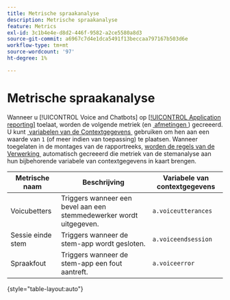 ```yaml
---
title: Metrische spraakanalyse
description: Metrische spraakanalyse
feature: Metrics
exl-id: 3c1b4e4e-d8d2-446f-9582-a2ce5580a8d3
source-git-commit: a6967c7d4e1dca5491f13beccaa797167b503d6e
workflow-type: tm+mt
source-wordcount: '97'
ht-degree: 1%

---
```


# Metrische spraakanalyse

Wanneer u [!UICONTROL Voice and Chatbots] op [[!UICONTROL Application reporting]](/help/admin/tools/manage-rs/edit-settings/app-reporting.md) toelaat, worden de volgende metriek (en [&#x200B; afmetingen &#x200B;](../dimensions/voice-dimensions.md)) gecreeerd. U kunt [&#x200B; variabelen van de Contextgegevens &#x200B;](/help/implement/vars/page-vars/contextdata.md) gebruiken om hen aan een waarde van `1` (of meer indien van toepassing) te plaatsen. Wanneer toegelaten in de montages van de rapportreeks, [&#x200B; worden de regels van de Verwerking &#x200B;](/help/admin/tools/manage-rs/edit-settings/general/processing-rules/pr-overview.md) automatisch gecreeerd die metriek van de stemanalyse aan hun bijbehorende variabele van contextgegevens in kaart brengen.

| Metrische naam | Beschrijving | Variabele van contextgegevens |
| --- | --- | --- |
| Voicubetters | Triggers wanneer een bevel aan een stemmedewerker wordt uitgegeven. | `a.voiceutterances` |
| Sessie einde stem | Triggers wanneer de stem-app wordt gesloten. | `a.voiceendsession` |
| Spraakfout | Triggers wanneer de stem-app een fout aantreft. | `a.voiceerror` |

{style="table-layout:auto"}
